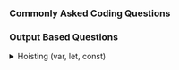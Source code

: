 ### Commonly Asked Coding Questions
### Output Based Questions

<details>
  <summary> Hoisting (var, let, const) </summary>
  
  **Question 1** (Important):
  ```js
let arr = [1,2];
for(var i = 0; i<arr.length;i++){
setTimeout(()=>{
console.log(i);
},[1000])
}
```
**Output**:
```js
2
2
```
**Explanation**:
Since `var` is global-scoped, the value of `i` is shared across all iterations of the loop. By the time the `setTimeout` callbacks execute (after 1000ms), the loop will have completed, and `i` will have the value `2` (the length of the array).
`i = 0` for the 1st time
`i = 1` for the 2nd time 
Then `i = 2` checks the for loop length is `2 < 2` which is false but as i is `var` after settimeout `i` will be printed `2`

**Question 2**
```js

```
**Output**:
```js

```
**Explanation**:

**Question 3**
```js

```
**Output**:
```js

```
**Explanation**:

**Question 4**
```js

```
**Output**:
```js

```
**Explanation**:

**Question 5**
```js

```
**Output**:
```js

```
**Explanation**:

**Question 6**
```js

```
**Output**:
```js

```
**Explanation**:

**Question 7**
```js

```
**Output**:
```js

```
**Explanation**:

**Question 8**
```js

```
**Output**:
```js

```
**Explanation**:

**Question 9**
```js

```
**Output**:
```js

```
**Explanation**:

**Question 10**
```js

```
**Output**:
```js

```
**Explanation**:

**Question 11**
```js

```
**Output**:
```js

```
**Explanation**:

**Question 12**
```js

```
**Output**:
```js

```
**Explanation**:

**Question 13**
```js

```
**Output**:
```js

```
**Explanation**:

**Question 14**
```js

```
**Output**:
```js

```
**Explanation**:

**Question 15**
```js

```
**Output**:
```js

```
**Explanation**:

</details>
